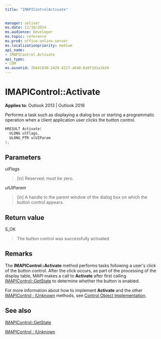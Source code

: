```yaml
---
title: "IMAPIControlActivate"
 
 
manager: soliver
ms.date: 11/16/2014
ms.audience: Developer
ms.topic: reference
ms.prod: office-online-server
ms.localizationpriority: medium
api_name:
- IMAPIControl.Activate
api_type:
- COM
ms.assetid: 2b641030-2429-4217-a648-0a9f3d1a1b29
---
```


# IMAPIControl::Activate

  
  
**Applies to**: Outlook 2013 | Outlook 2016 
  
Performs a task such as displaying a dialog box or starting a programmatic operation when a client application user clicks the button control.
  
```cpp
HRESULT Activate(
  ULONG ulFlags,
  ULONG_PTR ulUIParam
);
```

## Parameters

 _ulFlags_
  
> [in] Reserved; must be zero.
    
 _ulUIParam_
  
> [in] A handle to the parent window of the dialog box on which the button control appears.
    
## Return value

S_OK 
  
> The button control was successfully activated.
    
## Remarks

The **IMAPIControl::Activate** method performs tasks following a user's click of the button control. After the click occurs, as part of the processing of the display table, MAPI makes a call to **Activate** after first calling [IMAPIControl::GetState](imapicontrol-getstate.md) to determine whether the button is enabled. 
  
For more information about how to implement **Activate** and the other [IMAPIControl : IUnknown](imapicontroliunknown.md) methods, see [Control Object Implementation](control-object-implementation.md).
  
## See also



[IMAPIControl::GetState](imapicontrol-getstate.md)
  
[IMAPIControl : IUnknown](imapicontroliunknown.md)

